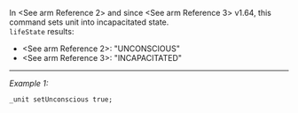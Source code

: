 In <See arm Reference 2> and since <See arm Reference 3> v1.64, this command sets unit into incapacitated state.<br>
`lifeState` results:
* <See arm Reference 2>: "UNCONSCIOUS"
* <See arm Reference 3>: "INCAPACITATED"


---
*Example 1:*
```sqf
_unit setUnconscious true;
```